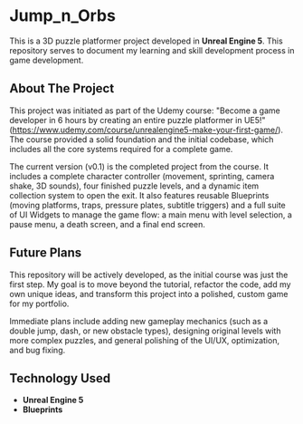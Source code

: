 # Jump_n_Orbs

This is a 3D puzzle platformer project developed in **Unreal Engine 5**. This repository serves to document my learning and skill development process in game development.

## About The Project

This project was initiated as part of the Udemy course: "Become a game developer in 6 hours by creating an entire puzzle platformer in UE5!"(https://www.udemy.com/course/unrealengine5-make-your-first-game/). 
The course provided a solid foundation and the initial codebase, which includes all the core systems required for a complete game.

The current version (v0.1) is the completed project from the course. 
It includes a complete character controller (movement, sprinting, camera shake, 3D sounds), four finished puzzle levels, and a dynamic item collection system to open the exit.
It also features reusable Blueprints (moving platforms, traps, pressure plates, subtitle triggers) and a full suite of UI Widgets to manage the game flow: a main menu with level selection, a pause menu, a death screen, and a final end screen.

## Future Plans

This repository will be actively developed, as the initial course was just the first step. My goal is to move beyond the tutorial, refactor the code, add my own unique ideas, and transform this project into a polished, custom game for my portfolio.

Immediate plans include adding new gameplay mechanics (such as a double jump, dash, or new obstacle types), designing original levels with more complex puzzles, and general polishing of the UI/UX, optimization, and bug fixing.

## Technology Used

* **Unreal Engine 5**
* **Blueprints** 
